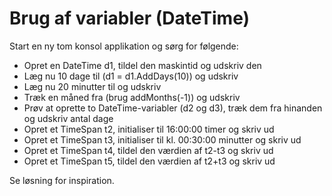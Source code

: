 ﻿# Brug af variabler (DateTime)

Start en ny tom konsol applikation og sørg for følgende:

* Opret en DateTime d1, tildel den maskintid og udskriv den
* Læg nu 10 dage til (d1 = d1.AddDays(10)) og udskriv 
* Læg nu 20 minutter til og udskriv 
* Træk en måned fra (brug addMonths(-1)) og udskriv
* Prøv at oprette to DateTime-variabler (d2 og d3), træk dem fra hinanden og udskriv antal dage
* Opret et TimeSpan t2, initialiser til 16:00:00 timer og skriv ud
* Opret et TimeSpan t3, initialiser til kl. 00:30:00 minutter og skriv ud
* Opret et TimeSpan t4, tildel den værdien af t2-t3 og skriv ud
* Opret et TimeSpan t5, tildel den værdien af t2+t3 og skriv ud

Se løsning for inspiration.

